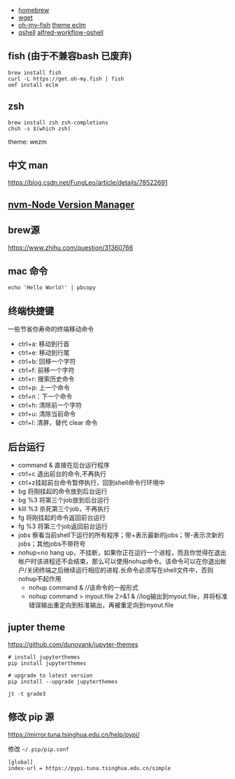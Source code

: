 * [homebrew](https://brew.sh/)
* [wget]()
* [oh-my-fish](https://github.com/oh-my-fish/oh-my-fish) 
  [theme eclm](https://github.com/oh-my-fish/oh-my-fish/blob/master/docs/Themes.md#eclm)
* [qshell](https://developer.qiniu.com/kodo/tools/1302/qshell)
  [alfred-workflow-qshell](https://github.com/onestark/alfred-workflow-qshell)

## fish (由于不兼容bash 已废弃)
```shell
brew install fish
curl -L https://get.oh-my.fish | fish
omf install eclm
```

## zsh

```shell
brew install zsh zsh-completions
chsh -s $(which zsh)
```
theme: wezm

## 中文 man
https://blog.csdn.net/FungLeo/article/details/78522691

## [nvm-Node Version Manager](https://github.com/creationix/nvm)

## brew源
https://www.zhihu.com/question/31360766

## mac 命令
`echo 'Hello World!' | pbcopy`

##  终端快捷键

一些节省你寿命的终端移动命令

+ ctrl+a: 移动到行首
+ ctrl+e: 移动到行尾
+ ctrl+b: 回移一个字符
+ ctrl+f: 前移一个字符
+ ctrl+r: 搜索历史命令
+ ctrl+p: 上一个命令
+ ctrl+n：下一个命令
+ ctrl+h: 清除前一个字符
+ ctrl+u: 清除当前命令
+ ctrl+l: 清屏，替代 clear 命令

## 后台运行
+ command &  直接在后台运行程序
+ ctrl+c 退出前台的命令,不再执行
+ ctrl+z挂起前台命令暂停执行，回到shell命令行环境中
+ bg    将刚挂起的命令放到后台运行
+ bg %3  将第三个job放到后台运行
+ kill %3  杀死第三个job，不再执行
+ fg    将刚挂起的命令返回前台运行
+ fg %3  将第三个job返回前台运行
+ jobs   察看当前shell下运行的所有程序；带+表示最新的jobs；带-表示次新的jobs；其他jobs不带符号
+ nohup=no hang up，不挂断，如果你正在运行一个进程，而且你觉得在退出帐户时该进程还不会结束，那么可以使用nohup命令。该命令可以在你退出帐户/关闭终端之后继续运行相应的进程.长命令必须写在shell文件中，否则nohup不起作用
  + nohup command &                 //该命令的一般形式
  + nohup command > myout.file 2>&1 &      //log输出到myout.file，并将标准错误输出重定向到标准输出，再被重定向到myout.file

## jupter theme

https://github.com/dunovank/jupyter-themes

```shell
# install jupyterthemes
pip install jupyterthemes

# upgrade to latest version
pip install --upgrade jupyterthemes

jt -t grade3
```

## 修改 pip 源

https://mirror.tuna.tsinghua.edu.cn/help/pypi/

修改 `~/.pip/pip.conf`

```
[global]
index-url = https://pypi.tuna.tsinghua.edu.cn/simple
```